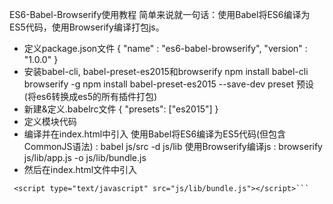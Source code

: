 ES6-Babel-Browserify使用教程
简单来说就一句话：使用Babel将ES6编译为ES5代码，使用Browserify编译打包js。

- 定义package.json文件
 {
   "name" : "es6-babel-browserify",
   "version" : "1.0.0"
 }
- 安装babel-cli, babel-preset-es2015和browserify
npm install babel-cli browserify -g
npm install babel-preset-es2015 --save-dev
preset 预设(将es6转换成es5的所有插件打包)
- 新建&定义.babelrc文件
  {
    "presets": ["es2015"]
  }
- 定义模块代码
- 编译并在index.html中引入
使用Babel将ES6编译为ES5代码(但包含CommonJS语法) : babel js/src -d js/lib
使用Browserify编译js : browserify js/lib/app.js -o js/lib/bundle.js
- 然后在index.html文件中引入
```
 <script type="text/javascript" src="js/lib/bundle.js"></script>```